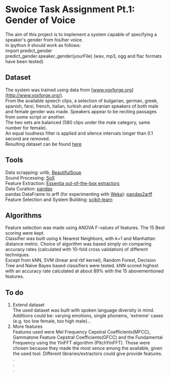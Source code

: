 # Swoice Task Assignment Pt.1: Gender of Voice  
The aim of this project is to implement a system capable of specifying a speaker's gender from his/her voice.  
In ipython it should work as follows:  
import predict_gender  
predict_gender.speaker_gender(yourFile)     (wav, mp3, ogg and flac formats have been tested)  
## Dataset
The system was trained using data from [www.voxforge.org](http://www.voxforge.org/).  
From the available speech clips, a selection of bulgarian, german, greek, spanish, farsi, french, italian, turkish and ukranian speakers
of both male and female gender was made. Speakers appear to be reciting passages from some script or another.   
The two sets are balanced (580 clips under the male category, same number for female).  
An equal loudness filter is applied and silence intervals longer than 0.1 second are removed.  
Resulting dataset can be found [here](https://www.dropbox.com/home/female_male_wav)
## Tools
Data scrapping: urlib, [BeautifulSoup](https://www.crummy.com/software/BeautifulSoup/bs4/doc/)  
Sound Processing: [SoX](http://sox.sourceforge.net/)  
Feature Extraction: [Essentia out-of-the-box extractors](http://essentia.upf.edu/documentation/extractors/)  
Data Curation: [pandas](http://pandas.pydata.org/)  
pandas DataFrame to arff (for experimenting with [Weka](http://www.cs.waikato.ac.nz/ml/weka/)): [pandas2arff](https://github.com/saurabhnagrecha/Pandas-to-ARFF)  
Feature Selection and System Building: [scikit-learn](http://scikit-learn.org/stable/)  
## Algorithms
Feature selection was made using ANOVA F-values of features. The 15 Best scoring were kept.  
Classifier was built using k Nearest Neighbors, with k=1 and Manhattan distance metric. Choice of algorithm was based simply
 on comparing accuracy rates (calculated with 10-fold cross validation) of different techniques.  
 Except from kNN, SVM (linear and rbf kernel), Random Forest, Decision Tree and Naïve Bayes based classifiers were tested. kNN scored highest with an accuracy rate calculated at about 89% with the 15 abovementioned features.  
## To do
 1) Extend dataset    
 The used dataset was built with spoken language diversity in mind. Additions could be: varying emotions, single phonems, 'extreme' cases (e.g. too low female, too high male)...  
 2) More features  
 Features used were Mel Frequency Cepstral Coefficients(MFCC), Gammatone Feature Cepstral Coefficients(GFCC) and the Fundamental Frequency using the YinFFT algorithm (PitchYinFFT). Those were chosen because they made the most sence among the available, given the used tool. Different libraries/extractors could give provide features.  
 .  
 .  
 .
 
